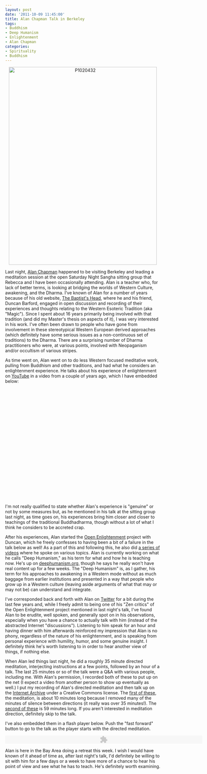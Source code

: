 ```yaml
--- 
layout: post
date: '2011-10-09 11:45:00'
title: Alan Chapman Talk in Berkeley
tags: 
- Buddhism
- Deep Humanism
- Enlightenment
- Alan Chapman
categories:
- Spirituality
- Buddhism
---
```


<p style="text-align: center"><a href="http://www.flickr.com/photos/albill/6225428090/" title="P1020432 by albill, on Flickr"><img src="https://farm7.static.flickr.com/6055/6225428090_b5ed47b937_z.jpg" width="480" height="640" alt="P1020432"></a></p>

Last night, [Alan Chapman](http://alanchapman.me) happened to be visiting Berkeley and leading a meditation session at the open Saturday Night Sangha sitting group that Rebecca and I have been occasionally attending. Alan is a teacher who, for lack of better terms, is looking at bridging the worlds of Western Culture, awakening, and the Dharma. I've known of Alan for a number of years because of his old website, [The Baptist's Head](http://www.thebaptistshead.co.uk), where he and his friend, Duncan Barford, engaged in open discussion and recording of their experiences and thoughts relating to the Western Esoteric Tradition (aka "Magic"). Since I spent about 16 years primarily being involved with that tradition (and did my Master's thesis on aspects of it), I was very interested in his work. I've often been drawn to people who have gone from involvement in these stereotypical Western European derived approaches (which definitely have some serious issues as a non-continuous set of traditions) to the Dharma. There are a surprising number of Dharma practitioners who were, at various points, involved with Neopaganism and/or occultism of various stripes.

As time went on, Alan went on to do less Western focused meditative work, pulling from Buddhism and other traditions, and had what he considers an enlightenment experience. He talks about his experience of enlightenment on [YouTube](http://www.youtube.com/watch?v=cziYLJwTGy8) in a video from a couple of years ago, which I have embedded below:

<p style="text-align: center"><object width="480" height="360"><param name="movie" value="http://www.youtube.com/v/cziYLJwTGy8?version=3&amp;hl=en_US&amp;rel=0"></param><param name="allowFullScreen" value="true"></param><param name="allowscriptaccess" value="always"></param><embed src="http://www.youtube.com/v/cziYLJwTGy8?version=3&amp;hl=en_US&amp;rel=0" type="application/x-shockwave-flash" width="480" height="360" allowscriptaccess="always" allowfullscreen="true"></embed></object></p>

I'm not really qualified to state whether Alan's experience is "genuine" or not by some measures but, as he mentioned in his talk at the sitting group last night, as time goes on, his experiences bring him closer and closer to teachings of the traditional Buddhadharma, though without a lot of what I think he considers to be accreted crap. 

After his experiences, Alan started the [Open Enlightenment](http://www.openenlightenment.org) project with Duncan, which he freely confesses to having been a bit of a failure in the talk below as well! As a part of this and following this, he also did [a series of videos](http://www.vimeo.com/user3836573/videos/sort:date) where he spoke on various topics. Alan is currently working on what he calls "Deep Humanism," as his term for what and how he is teaching now. He's up on [deephumanism.org](http://www.deephumanism.org), though he says he really won't have real content up for a few weeks. The "Deep Humanism" is, as I gather, his term for his approaches to awakening in a Western mode without as much baggage from earlier institutions and presented in a way that people who grow up in a Western culture (leaving aside arguments of what that may or may not be) can understand and integrate.

I've corresponded back and forth with Alan on [Twitter](http://twitter.com/_alan_chapman) for a bit during the last few years and, while I freely admit to being one of his "Zen critics" of the Open Enlightenment project mentioned in last night's talk, I've found Alan to be erudite, well spoken, and generally spot on in his observations, especially when you have a chance to actually talk with him (instead of the abstracted Internet "discussions"). Listening to him speak for an hour and having dinner with him afterwards reinforced my impression that Alan is no phony, regardless of the nature of his enlightenment, and is speaking from personal experience with humility, humor, and some genuine insight. I definitely think he's worth listening to in order to hear another view of things, if nothing else. 

When Alan led things last night, he did a roughly 35 minute directed meditation, interjecting instructions at a few points, followed by an hour of a talk. The last 25 minutes or so of the talk were a Q&amp;A with various people, including me.  With Alan's permission, I recorded both of these to put up on the net (I expect a video from another person to show up eventually as well.) I put my recording of Alan's directed meditation and then talk up on the [Internet Archive](http://www.archive.org/details/SaturdayNightSanghaWithAlanChapman) under a Creative Commons license. The [first of these](http://www.archive.org/download/SaturdayNightSanghaWithAlanChapman/AlanChapman10-8-2011SaturdayNightSanghaMeditation.mp3), the meditation, is about 10 minutes long because I removed many of the minutes of silence between directions (it really was over 35 minutes!). The [second of these](http://www.archive.org/download/SaturdayNightSanghaWithAlanChapman/AlanChapman10-8-2011SaturdayNightSanghaTalk.mp3) is 59 minutes long. If you aren't interested in meditation direction, definitely skip to the talk.

I've also embedded them in a flash player below. Push the "fast forward" button to go to the talk as the player starts with the directed meditation.

<p style="text-align: center"><object width="500" height="26" classid="clsid:D27CDB6E-AE6D-11cf-96B8-444553540000"><param value="true" name="allowfullscreen"/><param value="always" name="allowscriptaccess"/><param value="high" name="quality"/><param value="true" name="cachebusting"/><param value="#000000" name="bgcolor"/><param name="movie" value="http://www.archive.org/flow/flowplayer.commercial-3.2.1.swf" /><param value="config={'key':'#$aa4baff94a9bdcafce8','playlist':[{'url':'AlanChapman10-8-2011SaturdayNightSanghaMeditation.mp3','autoPlay':false},'AlanChapman10-8-2011SaturdayNightSanghaTalk.mp3'],'clip':{'autoPlay':true,'baseUrl':'http://www.archive.org/download/SaturdayNightSanghaWithAlanChapman/'},'canvas':{'backgroundColor':'#000000','backgroundGradient':'none'},'plugins':{'audio':{'url':'http://www.archive.org/flow/flowplayer.audio-3.2.1-dev.swf'},'controls':{'playlist':true,'fullscreen':false,'height':26,'backgroundColor':'#000000','autoHide':{'fullscreenOnly':true},'scrubberHeightRatio':0.6,'timeFontSize':9,'mute':false,'top':0}},'contextMenu':[{},'-','Flowplayer v3.2.1']}" name="flashvars"/><embed src="http://www.archive.org/flow/flowplayer.commercial-3.2.1.swf" type="application/x-shockwave-flash" width="640" height="26" allowfullscreen="true" allowscriptaccess="always" cachebusting="true" bgcolor="#000000" quality="high" flashvars="config={'key':'#$aa4baff94a9bdcafce8','playlist':[{'url':'AlanChapman10-8-2011SaturdayNightSanghaMeditation.mp3','autoPlay':false},'AlanChapman10-8-2011SaturdayNightSanghaTalk.mp3'],'clip':{'autoPlay':true,'baseUrl':'http://www.archive.org/download/SaturdayNightSanghaWithAlanChapman/'},'canvas':{'backgroundColor':'#000000','backgroundGradient':'none'},'plugins':{'audio':{'url':'http://www.archive.org/flow/flowplayer.audio-3.2.1-dev.swf'},'controls':{'playlist':true,'fullscreen':false,'height':26,'backgroundColor':'#000000','autoHide':{'fullscreenOnly':true},'scrubberHeightRatio':0.6,'timeFontSize':9,'mute':false,'top':0}},'contextMenu':[{},'-','Flowplayer v3.2.1']}"> </embed></object></p>

Alan is here in the Bay Area doing a retreat this week. I wish I would have known of it ahead of time as, after last night's talk, I'd definitely be willing to sit with him for a few days or a week to have more of a chance to hear his point of view and see what he has to teach. He's definitely worth examining.

